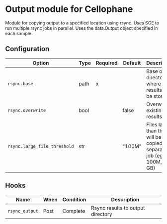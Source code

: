 # Output module for Cellophane

Module for copying output to a specified location using rsync. Uses SGE to run multiple rsync jobs in parallel. Uses the data.Output object specified in each sample.

## Configuration

Option                       | Type | Required | Default | Description
-----------------------------|------|----------|---------|-------------
`rsync.base`                 | path | x        |         | Base of directory where results will be stored
`rsync.overwrite`            | bool |          | false   | Overwrite existing results
`rsync.large_file_threshold` | str  |          | "100M"  | Files larger than this will be copied in a separate job (eg. 100M, 1 GB)

## Hooks

Name           | When  | Condition | Description
---------------|-------|-----------|-------------
`rsync_output` | Post  | Complete  | Rsync results to output directory
